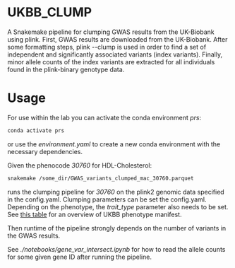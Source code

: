 # UKBB_CLUMP
A Snakemake pipeline for clumping GWAS results from the UK-Biobank using plink.
First, GWAS results are downloaded from the UK-Biobank. After some formatting steps, plink --clump is used in order to find a set of independent and significantly associated variants (index variants). Finally, minor allele counts of the index variants are extracted for all individuals found in the plink-binary genotype data.
# Usage
For use within the lab you can activate the conda environment *prs*:
```bash
conda activate prs
```
or use the *environment.yaml* to create a new conda environment with the necessary dependencies.

Given the phenocode *30760* for HDL-Cholesterol:
```bash
snakemake /some_dir/GWAS_variants_clumped_mac_30760.parquet
```
runs the clumping pipeline for *30760* on the plink2 genomic data specified in the config.yaml.
Clumping parameters can be set the config.yaml. Depending on the phenotype, the *trait_type* parameter also needs to be set. See [this table](https://docs.google.com/spreadsheets/d/1AeeADtT0U1AukliiNyiVzVRdLYPkTbruQSk38DeutU8/edit#gid=903887429) for an overview of UKBB phenotype manifest.

Then runtime of the pipeline strongly depends on the number of variants in the GWAS results.

See *./notebooks/gene_var_intersect.ipynb* for how to read the allele counts for some given gene ID after running the pipeline.